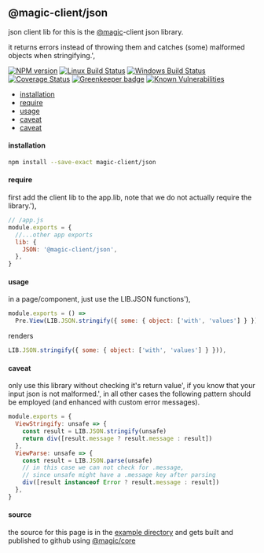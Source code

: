 ## @magic-client/json

json client lib for
this is the [@magic](https://magic.github.io/core)-client json library.

it returns errors instead of throwing them and catches (some) malformed objects when stringifying.',

[![NPM version][npm-image]][npm-url]
[![Linux Build Status][travis-image]][travis-url]
[![Windows Build Status][appveyor-image]][appveyor-url]
[![Coverage Status][coveralls-image]][coveralls-url]
[![Greenkeeper badge][greenkeeper-image]][greenkeeper-url]
[![Known Vulnerabilities][snyk-image]][snyk-url]

[npm-image]: https://img.shields.io/npm/v/@magic-client/json.svg
[npm-url]: https://www.npmjs.com/package/@magic-client/json
[travis-image]: https://api.travis-ci.org/magic-client/json.svg?branch=master
[travis-url]: https://travis-ci.org/magic-client/json
[appveyor-image]: https://img.shields.io/appveyor/ci/jaeh/json/master.svg
[appveyor-url]: https://ci.appveyor.com/project/jaeh/core/branch/master
[coveralls-image]: https://coveralls.io/repos/github/magic-client/json/badge.svg
[coveralls-url]: https://coveralls.io/github/magic-client/json
[greenkeeper-image]: https://badges.greenkeeper.io/magic-client/json.svg
[greenkeeper-url]: https://badges.greenkeeper.io/magic-client/json.svg
[snyk-image]: https://snyk.io/test/github/magic-client/json/badge.svg
[snyk-url]: https://snyk.io/test/github/magic-client/json

* [installation](#install)
* [require](#require)
* [usage](#usage)
* [caveat](#caveat)
* [caveat](#source)


#### <a name="install"></a>installation
```bash
npm install --save-exact magic-client/json
```

#### <a name="require"></a>require
first add the client lib to the app.lib, note that we do not actually require the library.'),

```javascript
// /app.js
module.exports = {
  //...other app exports
  lib: {
    JSON: '@magic-client/json',
  },
}
```

#### <a name="usage"></a>usage
in a page/component, just use the LIB.JSON functions'),
```javascript
module.exports = () =>
  Pre.View(LIB.JSON.stringify({ some: { object: ['with', 'values'] } }))
```
renders
```javascript
LIB.JSON.stringify({ some: { object: ['with', 'values'] } })),
```

#### <a name="caveat"></a>caveat
only use this library without checking it\'s return value',
if you know that your input json is not malformed.',
in all other cases the following pattern should be employed
(and enhanced with custom error messages).

```javascript
module.exports = {
  ViewStringify: unsafe => {
    const result = LIB.JSON.stringify(unsafe)
    return div([result.message ? result.message : result])
  },
  ViewParse: unsafe => {
    const result = LIB.JSON.parse(unsafe)
    // in this case we can not check for .message,
    // since unsafe might have a .message key after parsing
    div([result instanceof Error ? result.message : result])
  },
}
```

#### <a name="source"></a>source
the source for this page is in the
[example directory](https://github.com/magic-client/json/tree/master/example)
and gets built and published to github using
[@magic/core](https://github.com/magic/core)
